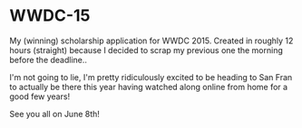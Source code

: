 # WWDC-15
My (winning) scholarship application for WWDC 2015. Created in roughly 12 hours (straight) because I decided to scrap my previous one the morning before the deadline..

I'm not going to lie, I'm pretty ridiculously excited to be heading to San Fran to actually be there this year having watched along online from home for a good few years!

See you all on June 8th!
